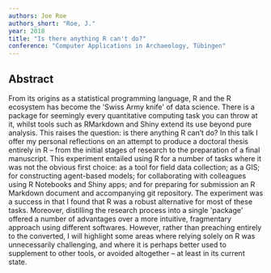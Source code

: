 ```yaml
---
authors: Joe Roe
authors_short: "Roe, J."
year: 2018
title: "Is there anything R can't do?"
conference: "Computer Applications in Archaeology, Tübingen"
---
```


## Abstract

From its origins as a statistical programming language, R and the R ecosystem has become the 'Swiss Army knife' of data science. There is a package for seemingly every quantitative computing task you can throw at it, whilst tools such as RMarkdown and Shiny extend its use beyond pure analysis. This raises the question: is there anything R can’t do? In this talk I offer my personal reflections on an attempt to produce a doctoral thesis entirely in R – from the initial stages of research to the preparation of a final manuscript. This experiment entailed using R for a number of tasks where it was not the obvious first choice: as a tool for field data collection; as a GIS; for constructing agent-based models; for collaborating with colleagues using R Notebooks and Shiny apps; and for preparing for submission an R Markdown document and accompanying git repository. The experiment was a success in that I found that R was a robust alternative for most of these tasks. Moreover, distilling the research process into a single 'package' offered a number of advantages over a more intuitive, fragmentary approach using different softwares. However, rather than preaching entirely to the converted, I will highlight some areas where relying solely on R was unnecessarily challenging, and where it is perhaps better used to supplement to other tools, or avoided altogether – at least in its current state.


